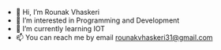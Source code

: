 - 👋 Hi, I’m Rounak Vhaskeri
- 👀 I’m interested in Programming and Development
- 🌱 I’m currently learning IOT
- 📫 You can reach me by email rounakvhaskeri31@gmail.com 

<!---
ROUNAKVhaskeri/ROUNAKVhaskeri is a ✨ special ✨ repository because its `README.md` (this file) appears on your GitHub profile.
You can click the Preview link to take a look at your changes.
--->
